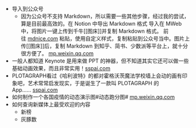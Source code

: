 - 导入到公众号
    - 因为公众号不支持 Markdown，所以需要一些其他步骤，经过我的尝试，算是目前最高效的。在 Notion 中导出 Markdown 格式 导入在 MWeb 中，将图片一键上传到千牛[[图床]]并复制 Markdown 格式。 前往 [mdnice.com](http://mdnice.com/) 粘贴，使用自定义样式，复制粘贴到公众号当中。图片上传[[图床]]后，复制 Markdown 到知乎、简书、少数派等平台上，就十分很方便了。 [mp.weixin.qq.com](https://mp.weixin.qq.com/s?__biz=MzI4MTM5MDIxNg==&amp;mid=2247484001&amp;idx=1&amp;sn=0dd93792b6cdf3d40dda64d55fa1f8d1&amp;chksm=eba8bf86dcdf369058b159bb92d0f43d4bc133ff8f8d466a642f44f552c33a65d97db180edb1&amp;scene=21)
- 一般人都知道 Keynote 是用来做 PPT 的神器，但不知道其实它还可以做一些基础动画效果，而且非常实用！[sspai.com](https://sspai.com/post/58980)
- PLOTAGRAPH看过《哈利波特》的都对霍格沃茨魔法学校墙上会动的画有印象吧，艺术常常启发现实，于是诞生了一款叫 PLOTAGRAPH 的 App…… [sspai.com](https://sspai.com/post/58980)
- 如何制作一个各国疫情的动态演示图#动态跑分图# [mp.weixin.qq.com](https://mp.weixin.qq.com/s?__biz=MzI2MjEyODE4OA==&mid=2650477486&idx=1&sn=35c090b537b89a764a245e3fb9ceecd7&chksm=f24064fdc537edebeb6395cad2906bf200ddac137849e44a3f46acd5ff1ec355efc8528d0876)
- 如何查询新媒体上最受欢迎的内容
    - 新榜
    - 灰豚数
